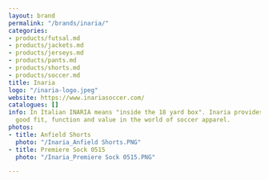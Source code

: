 ```yaml
---
layout: brand
permalink: "/brands/inaria/"
categories:
- products/futsal.md
- products/jackets.md
- products/jerseys.md
- products/pants.md
- products/shorts.md
- products/soccer.md
title: Inaria
logo: "/inaria-logo.jpeg"
website: https://www.inariasoccer.com/
catalogues: []
info: In Italian INARIA means "inside the 18 yard box". Inaria provides apparel with
  good fit, function and value in the world of soccer apparel.
photos:
- title: Anfield Shorts
  photo: "/Inaria_Anfield Shorts.PNG"
- title: Premiere Sock 0515
  photo: "/Inaria_Premiere Sock 0515.PNG"

---
```


